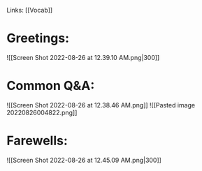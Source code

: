 Links: [[Vocab]]

# Greetings:
![[Screen Shot 2022-08-26 at 12.39.10 AM.png|300]]

# Common Q&A:
![[Screen Shot 2022-08-26 at 12.38.46 AM.png]]
![[Pasted image 20220826004822.png]]
# Farewells:
![[Screen Shot 2022-08-26 at 12.45.09 AM.png|300]]